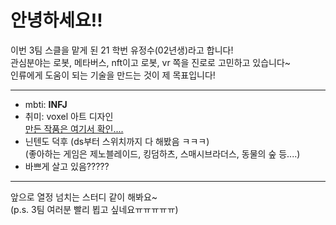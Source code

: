 # 안녕하세요!!
이번 3팀 스클을 맡게 된 21 학번 유정수(02년생)라고 합니다!                
관심분야는 로봇, 메타버스, nft이고 로봇, vr 쪽을 진로로 고민하고 있습니다~               
인류에게 도움이 되는 기술을 만드는 것이 제 목표입니다!
***
- mbti: **INFJ**
- 취미: voxel 아트 디자인       
[만든 작품은 여기서 확인....](https://www.instagram.com/revankaiser/?hl=ko)                 
- 닌텐도 덕후 (ds부터 스위치까지 다 해봤음 ㅋㅋㅋ)                  
(좋아하는 게임은 제노블레이드, 킹덤하츠, 스매시브라더스, 동물의 숲 등....)
- 바쁘게 살고 있음????? 
***
      
앞으로 열정 넘치는 스터디 같이 해봐요~                      
(p.s. 3팀 여러분 빨리 뵙고 싶네요ㅠㅠㅠㅠㅠ)

